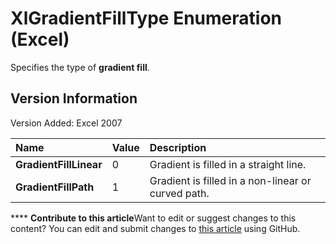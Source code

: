 
# XlGradientFillType Enumeration (Excel)

Specifies the type of  **gradient fill**.


## Version Information

Version Added: Excel 2007 



|**Name**|**Value**|**Description**|
|:-----|:-----|:-----|
| **GradientFillLinear**|0|Gradient is filled in a straight line.|
| **GradientFillPath**|1|Gradient is filled in a non-linear or curved path.|

****   **Contribute to this article**Want to edit or suggest changes to this content? You can edit and submit changes to  [this article](https://github.com/jhershey00/VBA_Excel_Test/OpenXMLCon/articles/d202a447-723e-5435-13ae-403fecb89507.md) using GitHub.

